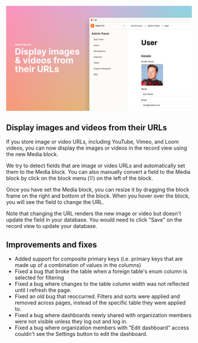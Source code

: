 ![Media block](../assets/media-block.png)

## Display images and videos from their URLs

If you store image or video URLs, including YouTube, Vimeo, and Loom videos, you can now display the images or videos in the record view using the new Media block.

We try to detect fields that are image or video URLs and automatically set them to the Media block. You can also manually convert a field to the Media block by click on the block menu (⠿) on the left of the block.

Once you have set the Media block, you can resize it by dragging the block frame on the right and bottom of the block. When you hover over the block, you will see the field to change the URL.

Note that changing the URL renders the new image or video but doesn't update the field in your database. You would need to click "Save" on the record view to update your database.

## Improvements and fixes

- Added support for composite primary keys (i.e. primary keys that are made up of a combination of values in the columns)
- Fixed a bug that broke the table when a foreign table's enum column is selected for filtering
- Fixed a bug where changes to the table column width was not reflected until I refresh the page.
- Fixed an old bug that reoccurred. Filters and sorts were applied and removed across pages, instead of the specific table they were applied to.
- Fixed a bug where dashboards newly shared with organization members were not visible unless they log out and log in.
- Fixed a bug where organization members with "Edit dashboard" access couldn't see the Settings button to edit the dashboard.